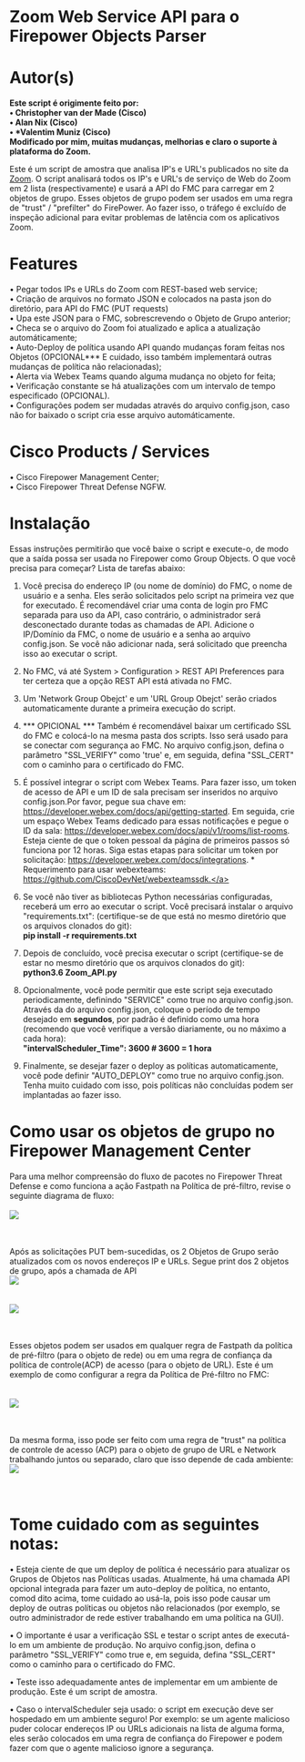 # Zoom Web Service API para o Firepower Objects Parser

# Autor(s)
<b> Este script é origimente feito por:<br>
	• Christopher van der Made (Cisco)<br>
	• Alan Nix (Cisco)<br>
	• *Valentim Muniz (Cisco)<br>
	Modificado por mim, muitas mudanças, melhorias e claro o suporte à plataforma do Zoom.
</b>

Este é um script de amostra que analisa IP's e URL's publicados no site da <a href = "https://support.zoom.us/hc/en-us/articles/201362683-Network-firewall-or-proxy-server-settings-for-Zoom">Zoom</a>. O script analisará todos os IP's e URL's de serviço de Web do Zoom em 2 lista (respectivamente) e usará a API do FMC para carregar em 2 objetos de grupo. Esses objetos de grupo podem ser usados ​​em uma regra de "trust" / "prefilter" do FirePower. Ao fazer isso, o tráfego é excluído de inspeção adicional para evitar problemas de latência com os aplicativos Zoom.

# Features
• Pegar todos IPs e URLs do Zoom com REST-based web service;<br>
• Criação de arquivos no formato JSON e colocados na pasta json do diretório, para API do FMC (PUT requests)<br>
• Upa este JSON para o FMC, sobrescrevendo o Objeto de Grupo anterior;<br>
• Checa se o arquivo do Zoom foi atualizado e aplica a atualização automáticamente;<br>
• Auto-Deploy de política usando API quando mudanças foram feitas nos Objetos (OPCIONAL*** E cuidado, isso também implementará outras mudanças de política não relacionadas);<br>
• Alerta via Webex Teams quando alguma mudança no objeto for feita;<br>
• Verificação constante se há atualizações com um intervalo de tempo especificado (OPCIONAL).<br>
• Configurações podem ser mudadas através do arquivo config.json, caso não for baixado o script cria esse arquivo automáticamente.

# Cisco Products / Services
• Cisco Firepower Management Center;<br>
• Cisco Firepower Threat Defense NGFW.

# Instalação
Essas instruções permitirão que você baixe o script e execute-o, de modo que a saída possa ser usada no Firepower como Group Objects. O que você precisa para começar? Lista de tarefas abaixo:

1. Você precisa do endereço IP (ou nome de domínio) do FMC, o nome de usuário e a senha. Eles serão solicitados pelo script na primeira vez que for executado. É recomendável criar uma conta de login pro FMC separada para uso da API, caso contrário, o administrador será desconectado durante todas as chamadas de API. Adicione o IP/Domínio da FMC, o nome de usuário e a senha ao arquivo config.json. Se você não adicionar nada, será solicitado que preencha isso ao executar o script.

2. No FMC, vá até System > Configuration > REST API Preferences para ter certeza que a opção REST API está ativada no FMC.

3. Um 'Network Group Obejct' e um 'URL Group Obejct' serão criados automaticamente durante a primeira execução do script.

4. *** OPICIONAL *** Também é recomendável baixar um certificado SSL do FMC e colocá-lo na mesma pasta dos scripts. Isso será usado para se conectar com segurança ao FMC. No arquivo config.json, defina o parâmetro "SSL_VERIFY" como 'true' e, em seguida, defina "SSL_CERT" com o caminho para o certificado do FMC.

5. É possível integrar o script com Webex Teams. Para fazer isso, um token de acesso de API e um ID de sala precisam ser inseridos no arquivo config.json.Por favor, pegue sua chave em: <a href="https://developer.webex.com/docs/api/getting-started">https://developer.webex.com/docs/api/getting-started</a>. Em seguida, crie um espaço Webex Teams dedicado para essas notificações e pegue o ID da sala: <a href="https://developer.webex.com/docs/api/v1/rooms/list-rooms">https://developer.webex.com/docs/api/v1/rooms/list-rooms</a>. Esteja ciente de que o token pessoal da página de primeiros passos só funciona por 12 horas. Siga estas etapas para solicitar um token por solicitação: <a href="https://developer.webex.com/docs/integrations">https://developer.webex.com/docs/integrations</a>. * Requerimento para usar webexteams: <a href="https://github.com/CiscoDevNet/webexteamssdk">https://github.com/CiscoDevNet/webexteamssdk.</a>

6. Se você não tiver as bibliotecas Python necessárias configuradas, receberá um erro ao executar o script. Você precisará instalar o arquivo "requirements.txt": (certifique-se de que está no mesmo diretório que os arquivos clonados do git):<br>
<b> pip install -r requirements.txt</b>
	
7. Depois de concluído, você precisa executar o script (certifique-se de estar no mesmo diretório que os arquivos clonados do git):<br>
<b> python3.6 Zoom_API.py </b>
	
8. Opcionalmente, você pode permitir que este script seja executado periodicamente, definindo "SERVICE" como true no arquivo config.json. Através da do arquivo config.json, coloque o período de tempo desejado em <b>segundos</b>, por padrão é definido como uma hora (recomendo que você verifique a versão diariamente, ou no máximo a cada hora):<br>
<b> "intervalScheduler_Time": 3600 # 3600 = 1 hora </b>
	
9. Finalmente, se desejar fazer o deploy as políticas automaticamente, você pode definir "AUTO_DEPLOY" como true no arquivo config.json. Tenha muito cuidado com isso, pois políticas não concluídas podem ser implantadas ao fazer isso.

# Como usar os objetos de grupo no Firepower Management Center

Para uma melhor compreensão do fluxo de pacotes no Firepower Threat Defense e como funciona a ação Fastpath na Política de pré-filtro, revise o seguinte diagrama de fluxo:<br><br>
<img src="screenshots_FMC/packetflowftd.png"><br><br><br>

Após as solicitações PUT bem-sucedidas, os 2 Objetos de Grupo serão atualizados com os novos endereços IP e URLs. Segue print dos 2 objetos de grupo, após a chamada de API <br>
<img src="screenshots_FMC/NETOWORKOBJECT.png"><br><br><br>
<img src="screenshots_FMC/URL_OBJECT.png"><br><br><br>

Esses objetos podem ser usados em qualquer regra de Fastpath da política de pré-filtro (para o objeto de rede) ou em uma regra de confiança da política de controle(ACP) de acesso (para o objeto de URL). Este é um exemplo de como configurar a regra da Política de Pré-filtro no FMC:<br><br><br>
<img src="screenshots_FMC/Prefilter.png"><br><br><br>

Da mesma forma, isso pode ser feito com uma regra de "trust" na política de controle de acesso (ACP) para o objeto de grupo de URL e Network trabalhando juntos ou separado, claro que isso depende de cada ambiente:
<img src="screenshots_FMC/ACP.png"><br><br><br>

# Tome cuidado com as seguintes notas:
• Esteja ciente de que um deploy de política é necessário para atualizar os Grupos de Objetos nas Políticas usadas. Atualmente, há uma chamada API opcional integrada para fazer um auto-deploy de política, no entanto, comod dito acima, tome cuidado ao usá-la, pois isso pode causar um deploy de outras políticas ou objetos não relacionados (por exemplo, se outro administrador de rede estiver trabalhando em uma política na GUI).<br>

• O importante é usar a verificação SSL e testar o script antes de executá-lo em um ambiente de produção. No arquivo config.json, defina o parâmetro "SSL_VERIFY" como true e, em seguida, defina "SSL_CERT" como o caminho para o certificado do FMC. <br>

• Teste isso adequadamente antes de implementar em um ambiente de produção. Este é um script de amostra. <br>

• Caso o intervalScheduler seja usado: o script em execução deve ser hospedado em um ambiente seguro! Por exemplo: se um agente malicioso puder colocar endereços IP ou URLs adicionais na lista de alguma forma, eles serão colocados em uma regra de confiança do Firepower e podem fazer com que o agente malicioso ignore a segurança.








